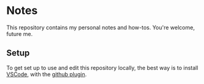 # Notes
This repository contains my personal notes and how-tos. You're welcome, future me.

## Setup
To get set up to use and edit this repository locally, the best way is to
install [VSCode](https://code.visualstudio.com/Download), with the [github 
plugin](<vscode:extension/GitHub.vscode-pull-request-github>).
